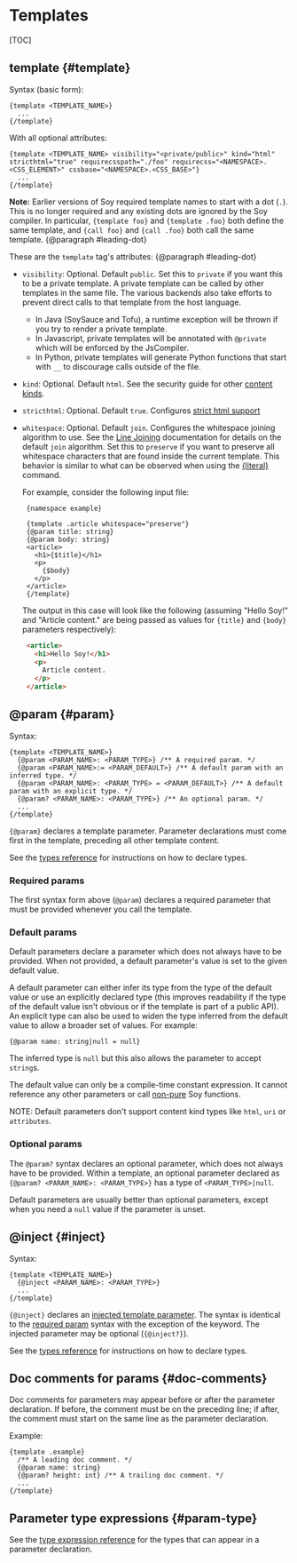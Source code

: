 # Templates

[TOC]

## template {#template}

Syntax (basic form):

```soy
{template <TEMPLATE_NAME>}
  ...
{/template}
```

With all optional attributes:

```soy
{template <TEMPLATE_NAME> visibility="<private/public>" kind="html" stricthtml="true" requirecsspath="./foo" requirecss="<NAMESPACE>.<CSS_ELEMENT>" cssbase="<NAMESPACE>.<CSS_BASE>"}
  ...
{/template}
```

**Note:** Earlier versions of Soy required template names to start with a dot
(`.`). This is no longer required and any existing dots are ignored by the Soy
compiler. In particular, `{template foo}` and `{template .foo}` both define the
same template, and `{call foo}` and `{call .foo}` both call the same template.
{@paragraph #leading-dot}

These are the `template` tag's attributes:
{@paragraph #leading-dot}

*   `visibility`: Optional. Default `public`. Set this to `private` if you want
    this to be a private template. A private template can be called by other
    templates in the same file. The various backends also take efforts to
    prevent direct calls to that template from the host language.

    *   In Java (SoySauce and Tofu), a runtime exception will be thrown if you
        try to render a private template.
    *   In Javascript, private templates will be annotated with `@private` which
        will be enforced by the JsCompiler.
    *   In Python, private templates will generate Python functions that start
        with `__` to discourage calls outside of the file.

*   `kind`: Optional. Default `html`. See the security guide for other
    [content kinds](../dev/security.md#content_kinds).

<!--#include file="common-attributes-include.md"-->

*   `stricthtml`: Optional. Default `true`. Configures
    [strict html support](html)

*   `whitespace`: Optional. Default `join`. Configures the whitespace joining
    algorithm to use. See the [Line Joining](textual-commands##line-joining)
    documentation for details on the default `join` algorithm. Set this to
    `preserve` if you want to preserve all whitespace characters that are found
    inside the current template. This behavior is similar to what can be
    observed when using the [{literal}](textual-commands#literal) command.

    For example, consider the following input file:

    ```soy
     {namespace example}

     {template .article whitespace="preserve"}
     {@param title: string}
     {@param body: string}
     <article>
       <h1>{$title}</h1>
       <p>
         {$body}
       </p>
     </article>
     {/template}
    ```

    The output in this case will look like the following (assuming "Hello Soy!"
    and "Article content." are being passed as values for `{title}` and `{body}`
    parameters respectively):

    ```html
     <article>
       <h1>Hello Soy!</h1>
       <p>
         Article content.
       </p>
     </article>
    ```

## @param {#param}

Syntax:

```soy
{template <TEMPLATE_NAME>}
  {@param <PARAM_NAME>: <PARAM_TYPE>} /** A required param. */
  {@param <PARAM_NAME>:= <PARAM_DEFAULT>} /** A default param with an inferred type. */
  {@param <PARAM_NAME>: <PARAM_TYPE> = <PARAM_DEFAULT>} /** A default param with an explicit type. */
  {@param? <PARAM_NAME>: <PARAM_TYPE>} /** An optional param. */
  ...
{/template}
```

`{@param}` declares a template parameter. Parameter declarations must come first
in the template, preceding all other template content.

See the [types reference](types) for instructions on how to declare types.

### Required params

The first syntax form above (`@param`) declares a required parameter that must
be provided whenever you call the template.

### Default params

Default parameters declare a parameter which does not always have to be
provided. When not provided, a default parameter's value is set to the given
default value.

A default parameter can either infer its type from the type of the default value
or use an explicitly declared type (this improves readability if the type of the
default value isn't obvious or if the template is part of a public API). An
explicit type can also be used to widen the type inferred from the default value
to allow a broader set of values. For example:

```soy
{@param name: string|null = null}
```

The inferred type is `null` but this also allows the parameter to accept
`string`s.

The default value can only be a compile-time constant expression. It cannot
reference any other parameters or call [non-pure](../dev/plugins#pure) Soy
functions.

NOTE: Default parameters don't support content kind types like `html`, `uri` or
`attributes`.

### Optional params

The `@param?` syntax declares an optional parameter, which does not always have
to be provided. Within a template, an optional parameter declared as `{@param?
<PARAM_NAME>: <PARAM_TYPE>}` has a type of `<PARAM_TYPE>|null`.

Default parameters are usually better than optional parameters, except when you
need a `null` value if the parameter is unset.

## @inject {#inject}

Syntax:

```soy
{template <TEMPLATE_NAME>}
  {@inject <PARAM_NAME>: <PARAM_TYPE>}
  ...
{/template}
```

`{@inject}` declares an [injected template parameter](../concepts/ij-data.md).
The syntax is identical to the [required param](#param) syntax with the
exception of the keyword. The injected parameter may be optional (`{@inject?}`).

See the [types reference](types) for instructions on how to declare types.

## Doc comments for params {#doc-comments}

Doc comments for parameters may appear before or after the parameter
declaration. If before, the comment must be on the preceding line; if after, the
comment must start on the same line as the parameter declaration.

Example:

```soy
{template .example}
  /** A leading doc comment. */
  {@param name: string}
  {@param? height: int} /** A trailing doc comment. */
  ...
{/template}
```

## Parameter type expressions {#param-type}

See the [type expression reference](types) for the types that can appear in a
parameter declaration.
